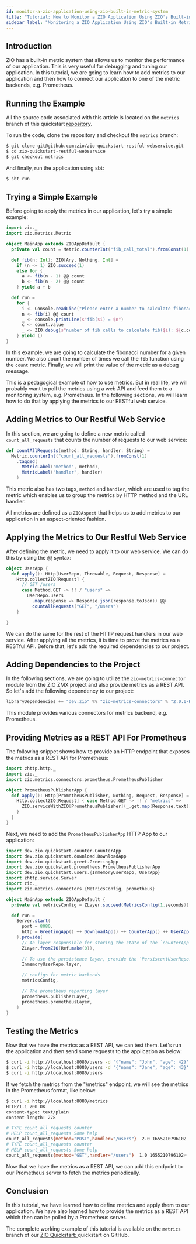 ```yaml
---
id: monitor-a-zio-application-using-zio-built-in-metric-system
title: "Tutorial: How to Monitor a ZIO Application Using ZIO's Built-in Metric System?"
sidebar_label: "Monitoring a ZIO Application Using ZIO's Built-in Metric System"
---
```


## Introduction

ZIO has a built-in metric system that allows us to monitor the performance of our application. This is very useful for debugging and tuning our application. In this tutorial, we are going to learn how to add metrics to our application and then how to connect our application to one of the metric backends, e.g. Prometheus.

## Running the Example

All the source code associated with this article is located on the `metrics` branch of this quickstart [repository](http://github.com/zio/zio-quickstart-restful-webservice).

To run the code, clone the repository and checkout the `metrics` branch:

```bash
$ git clone git@github.com:zio/zio-quickstart-restful-webservice.git 
$ cd zio-quickstart-restful-webservice
$ git checkout metrics
```

And finally, run the application using sbt:

```bash
$ sbt run
```

## Trying a Simple Example

Before going to apply the metrics in our application, let's try a simple example:

```scala mdoc:compile-only
import zio._
import zio.metrics.Metric

object MainApp extends ZIOAppDefault {
  private val count = Metric.counterInt("fib_call_total").fromConst(1)

  def fib(n: Int): ZIO[Any, Nothing, Int] =
    if (n <= 1) ZIO.succeed(1)
    else for {
      a <- fib(n - 1) @@ count
      b <- fib(n - 2) @@ count
    } yield a + b

  def run =
    for {
      i <- Console.readLine("Please enter a number to calculate fibonacci: ").mapAttempt(_.toInt)
      n <- fib(i) @@ count
      _ <- console.printLine(s"fib($i) = $n")
      c <- count.value
      _ <- ZIO.debug(s"number of fib calls to calculate fib($i): ${c.count}")
    } yield ()
}
```

In this example, we are going to calculate the fibonacci number for a given number. We also count the number of times we call the `fib` function using the `count` metric. Finally, we will print the value of the metric as a debug message.

This is a pedagogical example of how to use metrics. But in real life, we will probably want to poll the metrics using a web API and feed them to a monitoring system, e.g. Prometheus. In the following sections, we will learn how to do that by applying the metrics to our RESTful web service.

## Adding Metrics to Our Restful Web Service

In this section, we are going to define a new metric called `count_all_requests` that counts the number of requests to our web service:

```scala
def countAllRequests(method: String, handler: String) =
  Metric.counterInt("count_all_requests").fromConst(1)
    .tagged(
      MetricLabel("method", method),
      MetricLabel("handler", handler)
    )
```

This metric also has two tags, `method` and `handler`, which are used to tag the metric which enables us to group the metrics by HTTP method and the URL handler.

All metrics are defined as a `ZIOAspect` that helps us to add metrics to our application in an aspect-oriented fashion.

## Applying the Metrics to Our Restful Web Service

After defining the metric, we need to apply it to our web service. We can do this by using the `@@` syntax:

```scala
object UserApp {
  def apply(): Http[UserRepo, Throwable, Request, Response] =
    Http.collectZIO[Request] {
      // GET /users
      case Method.GET -> !! / "users" =>
        UserRepo.users
          .map(response => Response.json(response.toJson)) @@
          countAllRequests("GET", "/users")
    }

}
```

We can do the same for the rest of the HTTP request handlers in our web service. After applying all the metrics, it is time to prove the metrics as a RESTful API. Before that, let's add the required dependencies to our project.

## Adding Dependencies to the Project

In the following sections, we are going to utilize the `zio-metrics-connector` module from the ZIO ZMX project and also provide metrics as a REST API. So let's add the following dependency to our project:

```scala
libraryDependencies += "dev.zio" %% "zio-metrics-connectors" % "2.0.0-RC6"
```

This module provides various connectors for metrics backend, e.g. Prometheus.

## Providing Metrics as a REST API For Prometheus

The following snippet shows how to provide an HTTP endpoint that exposes the metrics as a REST API for Prometheus:

```scala
import zhttp.http._
import zio._
import zio.metrics.connectors.prometheus.PrometheusPublisher

object PrometheusPublisherApp {
  def apply(): Http[PrometheusPublisher, Nothing, Request, Response] = {
    Http.collectZIO[Request] { case Method.GET -> !! / "metrics" =>
      ZIO.serviceWithZIO[PrometheusPublisher](_.get.map(Response.text))
    }
  }
}
```

Next, we need to add the `PrometheusPublisherApp` HTTP App to our application:

```scala
import dev.zio.quickstart.counter.CounterApp
import dev.zio.quickstart.download.DownloadApp
import dev.zio.quickstart.greet.GreetingApp
import dev.zio.quickstart.prometheus.PrometheusPublisherApp
import dev.zio.quickstart.users.{InmemoryUserRepo, UserApp}
import zhttp.service.Server
import zio._
import zio.metrics.connectors.{MetricsConfig, prometheus}

object MainApp extends ZIOAppDefault {
  private val metricsConfig = ZLayer.succeed(MetricsConfig(1.seconds))

  def run =
    Server.start(
      port = 8080,
      http = GreetingApp() ++ DownloadApp() ++ CounterApp() ++ UserApp() ++ PrometheusPublisherApp()
    ).provide(
      // An layer responsible for storing the state of the `counterApp`
      ZLayer.fromZIO(Ref.make(0)),
      
      // To use the persistence layer, provide the `PersistentUserRepo.layer` layer instead
      InmemoryUserRepo.layer,

      // configs for metric backends
      metricsConfig,

      // The prometheus reporting layer
      prometheus.publisherLayer,
      prometheus.prometheusLayer,
    )
}
```

## Testing the Metrics

Now that we have the metrics as a REST API, we can test them. Let's run the application and then send some requests to the application as below:

```bash
$ curl -i http://localhost:8080/users -d '{"name": "John", "age": 42}'
$ curl -i http://localhost:8080/users -d '{"name": "Jane", "age": 43}'
$ curl -i http://localhost:8080/users
```

If we fetch the metrics from the "/metrics" endpoint, we will see the metrics in the Prometheus format, like below:

```bash
$ curl -i http://localhost:8080/metrics
HTTP/1.1 200 OK
content-type: text/plain
content-length: 278

# TYPE count_all_requests counter
# HELP count_all_requests Some help
count_all_requests{method="POST",handler="/users"}  2.0 1655210796102
# TYPE count_all_requests counter
# HELP count_all_requests Some help
count_all_requests{method="GET",handler="/users"}  1.0 1655210796102⏎
```

Now that we have the metrics as a REST API, we can add this endpoint to our Prometheus server to fetch the metrics periodically.

## Conclusion

In this tutorial, we have learned how to define metrics and apply them to our application. We have also learned how to provide the metrics as a REST API which then can be polled by a Prometheus server.

The complete working example of this tutorial is available on the `metrics` branch of our [ZIO Quickstart: ](https://github.com/zio/zio-quickstart-restful-webservice/tree/metrics) quickstart on GitHub.
